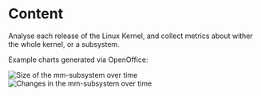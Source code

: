 Content
=========
Analyse each release of the Linux Kernel, and collect metrics about wither the whole kernel, or a subsystem.

Example charts generated via OpenOffice:

![Size of the mm-subsystem over time](mm-diff/Size-Of-mm-subsystem.png)
![Changes in the mm-subsystem over time](mm-diff/Size-Of-mm-subsystem.png)

